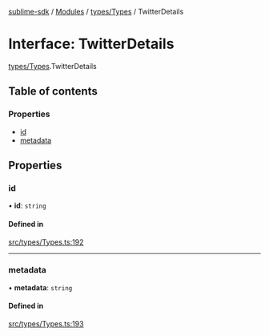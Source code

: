 [sublime-sdk](../README.md) / [Modules](../modules.md) / [types/Types](../modules/types_Types.md) / TwitterDetails

# Interface: TwitterDetails

[types/Types](../modules/types_Types.md).TwitterDetails

## Table of contents

### Properties

- [id](types_Types.TwitterDetails.md#id)
- [metadata](types_Types.TwitterDetails.md#metadata)

## Properties

### id

• **id**: `string`

#### Defined in

[src/types/Types.ts:192](https://github.com/sublime-finance/sublime-sdk/blob/e0a8c27/src/types/Types.ts#L192)

___

### metadata

• **metadata**: `string`

#### Defined in

[src/types/Types.ts:193](https://github.com/sublime-finance/sublime-sdk/blob/e0a8c27/src/types/Types.ts#L193)
